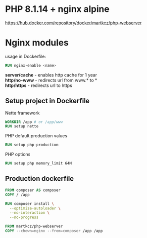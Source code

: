 # PHP 8.1.14 + nginx alpine 

https://hub.docker.com/repository/docker/martkcz/php-webserver

# Nginx modules

usage in Dockerfile:
```dockerfile
RUN nginx-enable <name>
```

**server/cache** - enables http cache for 1 year \
**http/no-www** - redirects url from www.* to * \
**http/https** - redirects url to https

## Setup project in Dockerfile

Nette framework
```dockerfile
WORKDIR /app # or /app/www
RUN setup nette
```

PHP default production values
```dockerfile
RUN setup php-production
```

PHP options
```dockerfile
RUN setup php memory_limit 64M
```

## Production dockerfile

```dockerfile
FROM composer AS composer
COPY / /app

RUN composer install \
  --optimize-autoloader \
  --no-interaction \
  --no-progress

FROM martkcz/php-webserver
COPY --chown=nginx --from=composer /app /app
```
